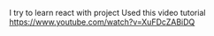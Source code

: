 I try to learn react with project
Used this video tutorial
https://www.youtube.com/watch?v=XuFDcZABiDQ
